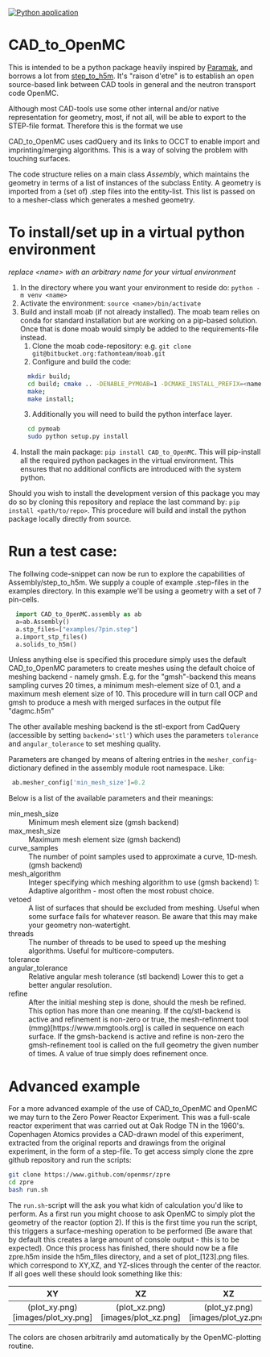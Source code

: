 [![Python application](https://github.com/openmsr/step_to_h5m/actions/workflows/python-app.yml/badge.svg?branch=factory_meshclasses)](https://github.com/openmsr/step_to_h5m/actions/workflows/python-app.yml)

# CAD_to_OpenMC

This is intended to be a python package heavily inspired by [Paramak](https://github.com/fusion-energy/paramak), and borrows a lot from [step_to_h5m]( https://github.com/fusion-energy/step_to_h5m).
It's "raison d'etre" is to establish an open source-based link between CAD tools in general and the neutron transport code OpenMC.

Although most CAD-tools use some other internal and/or native representation for geometry, most, if not all, will be able to export to the STEP-file format. Therefore this is the format we use 

CAD_to_OpenMC uses cadQuery and its links to OCCT to enable import and imprinting/merging algorithms. This is a way of solving the problem with touching surfaces.

The code structure relies on a main class *Assembly*, which maintains the geometry in terms of a list of instances of the subclass Entity.
A geometry is imported from a (set of) .step files into the entity-list. This list is passed on to a mesher-class which generates a meshed geometry.

# To install/set up in a virtual python environment
_replace \<name\> with an arbitrary name for your virtual environment_
1. In the directory where you want your environment to reside do: ```python -m venv <name>```
2. Activate the environment: ```source <name>/bin/activate```
3. Build and install moab (if not already installed). The moab team relies on conda for standard installation but are working on a pip-based solution. Once that is done moab would simply be added to the requirements-file instead.
    1. Clone the moab code-repository: e.g. ```git clone git@bitbucket.org:fathomteam/moab.git```
    2. Configure and build the code:
    ```bash
      mkdir build;
      cd build; cmake .. -DENABLE_PYMOAB=1 -DCMAKE_INSTALL_PREFIX=<name>;
      make;
      make install;
    ```    
    3. Additionally you will need to build the python interface layer.
    ```bash
      cd pymoab
      sudo python setup.py install
    ```
4. Install the main package: ```pip install CAD_to_OpenMC```. This will pip-install all the required python packages in the virtual environment. This ensures that no additional conflicts are introduced with the system python.

Should you wish to install the development version of this package you may do so by cloning this repository and replace the last command by: ```pip install <path/to/repo>```. This procedure will build and install the python package locally directly from source.

# Run a test case:
The follwing code-snippet can now be run to explore the capabilities of Assembly/step_to_h5m. We supply a couple of example .step-files in the examples directory. In this example we'll be using a geometry with a set of 7 pin-cells.

```python
  import CAD_to_OpenMC.assembly as ab
  a=ab.Assembly()
  a.stp_files=["examples/7pin.step"]
  a.import_stp_files()
  a.solids_to_h5m()
```

Unless anything else is specified this procedure simply uses the default CAD_to_OpenMC parameters to create meshes using the default choice of meshing backend - namely gmsh.
E.g. for the "gmsh"-backend this means sampling curves 20 times, a minimum mesh-element size of 0.1, and a maximum mesh element size of 10.
This procedure will in turn call OCP and gmsh to produce a mesh with merged surfaces in the output file "dagmc.h5m"

The other available meshing backend is the stl-export from CadQuery (accessible by setting ```backend='stl'```) which uses the parameters ```tolerance``` and ```angular_tolerance``` to set meshing quality.

Parameters are changed by means of altering entries in the ```mesher_config```-dictionary defined  in the assembly module root namespace. Like:
```python
 ab.mesher_config['min_mesh_size']=0.2
 ```

Below is a list of the available parameters and their
meanings:

<dl>
    <dt>min_mesh_size</dt>
        <dd>Minimum mesh element size (gmsh backend)</dd>
    <dt>max_mesh_size</dt>
        <dd>Maximum mesh element size (gmsh backend)</dd>
    <dt>curve_samples</dt>
        <dd>The number of point samples used to approximate a curve, 1D-mesh. (gmsh backend)</dd>
    <dt>mesh_algorithm</dt>
        <dd>Integer specifying which meshing algorithm to use (gmsh backend) 1: Adaptive algorithm - most often the most robust choice.</dd>
    <dt>vetoed</dt>
        <dd>A list of surfaces that should be excluded from meshing. Useful when some surface fails for whatever reason. Be aware that this may make your geometry non-watertight.</dd>
    <dt>threads</dt>
        <dd>The number of threads to be used to speed up the meshing algorithms. Useful for multicore-computers.</dd>
    <dt>tolerance</dt>
        <ddRelative mesh tolerance (stl backend). Lower this to get a finer mesh.</dd>
    <dt>angular_tolerance</dt>
        <dd>Relative angular mesh tolerance (stl backend) Lower this to get a better angular resolution.</dd>
    <dt>refine</dt>
        <dd>After the initial meshing step is done, should the mesh be refined. This option has more than one meaning. If the cq/stl-backend is active and refinement is non-zero or true, the mesh-refinment tool (mmg)[https://www.mmgtools.org] is called in sequence on each surface. If the gmsh-backend is active and refine is non-zero the gmsh-refinement tool is called on the full geometry the given number of times. A value of true simply does refinement once.</dd> 
</dl>

# Advanced example
For a more advanced example of the use of CAD_to_OpenMC and OpenMC we may turn to the Zero Power Reactor Experiment. This was a full-scale reactor experiment that was carried out at Oak Rodge TN in the 1960's. Copenhagen Atomics provides a CAD-drawn model of this experiment, extracted from the original reports and drawings from the original experiment, in the form of a step-file. To get access simply clone the zpre github repository and run the scripts:
```bash
git clone https://www.github.com/openmsr/zpre
cd zpre
bash run.sh
```
The ```run.sh```-script will the ask you what kidn of calculation you'd like to perform. As a first run you might choose to ask OpenMC to simply plot the geometry of the reactor (option 2). If this is the first time you run the script, this triggers a surface-meshing operation to be performed (Be aware that by default this creates a large amount of console output - this is to be expected).
Once this process has finished, there should now be a file zpre.h5m inside the h5m_files directory, and a set of plot_[123].png files. which correspond to XY,XZ, and YZ-slices through the center of the reactor.
If all goes well these should look something like this:

|XY|XZ|XZ|
|:--:|:--:|:--:|
| (plot_xy.png)[images/plot_xy.png] | (plot_xz.png)[images/plot_xz.png] | (plot_yz.png)[images/plot_yz.png] |

The colors are chosen arbitrarily amd automatically by the OpenMC-plotting routine.

